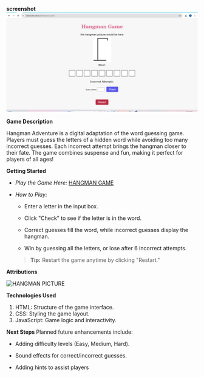 **screenshot**
![SCRENSHOOT OF GAME](./Screenshot%20(22).png)


**Game Description**

Hangman Adventure is a digital adaptation of the word guessing game. Players must guess the letters of a hidden word while avoiding too many incorrect guesses. Each incorrect attempt brings the hangman closer to their fate. The game combines suspense and fun, making it perfect for players of all ages!



**Getting Started**

* *Play the Game Here:*
[HANGMAN GAME](https://lateefa369.github.io/Hangman-game/)

* *How to Play:*

     * Enter a letter in the input box.

     * Click "Check" to see if the letter is in the word.
     * Correct guesses fill the word, while incorrect guesses display the hangman.
     * Win by guessing all the letters, or lose after 6 incorrect attempts.
     
     >**Tip:** Restart the game anytime by clicking "Restart."



     
**Attributions**


![HANGMAN PICTURE](https://64.media.tumblr.com/4878b7353a582a54c4b855f8c4f350c5/tumblr_inline_pg0k73U7BJ1rh6ctt_500.pnj)




**Technologies Used**
1. HTML: Structure of the game interface.
2. CSS: Styling the game layout.
3. JavaScript: Game logic and interactivity.



**Next Steps**
Planned future enhancements include:

 * Adding difficulty levels  (Easy, Medium, Hard).

 * Sound effects for correct/incorrect guesses.
  
 * Adding hints to assist players 